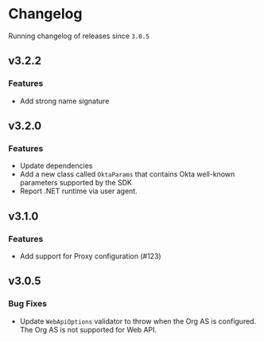 # Changelog
Running changelog of releases since `3.0.5`

## v3.2.2

### Features

- Add strong name signature

## v3.2.0

### Features

- Update dependencies
- Add a new class called `OktaParams` that contains Okta well-known parameters supported by the SDK 
- Report .NET runtime via user agent.

## v3.1.0

### Features

- Add support for Proxy configuration (#123)

## v3.0.5

### Bug Fixes

- Update `WebApiOptions` validator to throw when the Org AS is configured. The Org AS is not supported for Web API.